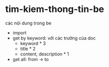 # tim-kiem-thong-tin-be

các nội dung trong be
- import
- get by keyword: với các trường của doc
  - keyword * 3
  - title * 2
  - content, description * 1
- get all: from -> to
